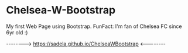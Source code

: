 # Chelsea-W-Bootstrap
My first Web Page using Bootstrap. FunFact: I'm fan of Chelsea FC since 6yr old :) 

--------> https://sadela.github.io/ChelseaWBootstrap <--------
